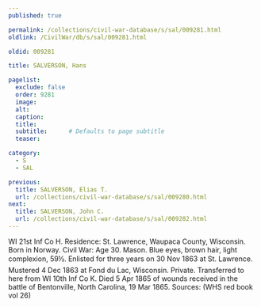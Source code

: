 ```yaml
---
published: true

permalink: /collections/civil-war-database/s/sal/009281.html
oldlink: /CivilWar/db/s/sal/009281.html

oldid: 009281

title: SALVERSON, Hans

pagelist:
  exclude: false
  order: 9281
  image: 
  alt:
  caption:
  title:
  subtitle:      # Defaults to page subtitle
  teaser:

category: 
  - S 
  - SAL

previous:
  title: SALVERSON, Elias T.
  url: /collections/civil-war-database/s/sal/009280.html  
next:
  title: SALVERSON, John C.
  url: /collections/civil-war-database/s/sal/009282.html   
---
```

WI 21st Inf Co H. Residence: St. Lawrence, Waupaca County, Wisconsin. Born in Norway. Civil War: Age 30. Mason. Blue eyes, brown hair, light complexion, 5&#146;9&frac12;&#148;. Enlisted for three years on 30 Nov 1863 at St. Lawrence. Mustered 4 Dec 1863 at Fond du Lac, Wisconsin. Private. Transferred to here from WI 10th Inf Co K. Died 5 Apr 1865 of wounds received in the battle of Bentonville, North Carolina, 19 Mar 1865. Sources: (WHS red book vol 26)
